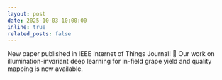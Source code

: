 ```yaml
---
layout: post
date: 2025-10-03 10:00:00
inline: true
related_posts: false
---
```


New paper published in IEEE Internet of Things Journal! :tada: Our work on illumination-invariant deep learning for in-field grape yield and quality mapping is now available.
